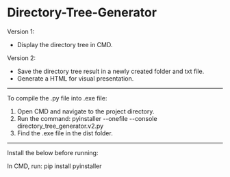 # Directory-Tree-Generator

Version 1: 
- Display the directory tree in CMD.

Version 2: 
- Save the directory tree result in a newly created folder and txt file.
- Generate a HTML for visual presentation.

------------------------------------------------

To compile the .py file into .exe file:

1. Open CMD and navigate to the project directory.
2. Run the command: pyinstaller --onefile --console directory_tree_generator.v2.py
3. Find the .exe file in the dist folder.

------------------------------------------------

Install the below before running:

In CMD, run: pip install pyinstaller
